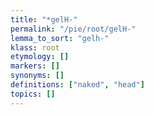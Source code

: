 ```yaml
---
title: "*gelH-"
permalink: "/pie/root/gelH-"
lemma_to_sort: "gelh-"
klass: root
etymology: []
markers: []
synonyms: []
definitions: ["naked", "head"]
topics: []
---
```

